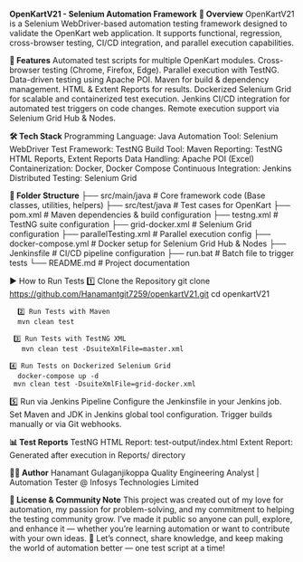 
**OpenKartV21 - Selenium Automation Framework**
**📌 Overview**
OpenKartV21 is a Selenium WebDriver-based automation testing framework designed to validate the OpenKart web application.
It supports functional, regression, cross-browser testing, CI/CD integration, and parallel execution capabilities.

**🚀 Features**
Automated test scripts for multiple OpenKart modules.
Cross-browser testing (Chrome, Firefox, Edge).
Parallel execution with TestNG.
Data-driven testing using Apache POI.
Maven for build & dependency management.
HTML & Extent Reports for results.
Dockerized Selenium Grid for scalable and containerized test execution.
Jenkins CI/CD integration for automated test triggers on code changes.
Remote execution support via Selenium Grid Hub & Nodes.

**🛠 Tech Stack**
Programming Language: Java
Automation Tool: Selenium WebDriver
Test Framework: TestNG
Build Tool: Maven
Reporting: TestNG HTML Reports, Extent Reports
Data Handling: Apache POI (Excel)
Containerization: Docker, Docker Compose
Continuous Integration: Jenkins
Distributed Testing: Selenium Grid

**📂 Folder Structure**
├── src/main/java        # Core framework code (Base classes, utilities, helpers)
├── src/test/java        # Test cases for OpenKart
├── pom.xml              # Maven dependencies & build configuration
├── testng.xml           # TestNG suite configuration
├── grid-docker.xml      # Selenium Grid configuration
├── parallelTesting.xml  # Parallel execution config
├── docker-compose.yml   # Docker setup for Selenium Grid Hub & Nodes
├── Jenkinsfile          # CI/CD pipeline configuration
├── run.bat              # Batch file to trigger tests
└── README.md            # Project documentation

▶️ How to Run Tests
      1️⃣ Clone the Repository
      git clone https://github.com/Hanamantgit7259/openkartV21.git
      cd openkartV21
     
      2️⃣ Run Tests with Maven
      mvn clean test
      
     3️⃣ Run Tests with TestNG XML
       mvn clean test -DsuiteXmlFile=master.xml

    4️⃣ Run Tests on Dockerized Selenium Grid
      docker-compose up -d
     mvn clean test -DsuiteXmlFile=grid-docker.xml
   
   5️⃣ Run via Jenkins Pipeline
    Configure the Jenkinsfile in your Jenkins job.
    Set Maven and JDK in Jenkins global tool configuration.
    Trigger builds manually or via Git webhooks.

**📊 Test Reports**
TestNG HTML Report: test-output/index.html
Extent Report: Generated after execution in Reports/ directory

**👨‍💻 Author**
Hanamant Gulaganjikoppa
Quality Engineering Analyst | Automation Tester @ Infosys Technologies Limited

**📜 License & Community Note**
This project was created out of my love for automation, my passion for problem-solving, and my commitment to helping the testing community grow.
I’ve made it public so anyone can pull, explore, and enhance it — whether you’re learning automation or want to contribute with your own ideas.
💬 Let’s connect, share knowledge, and keep making the world of automation better — one test script at a time!
